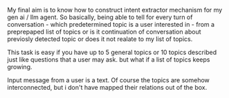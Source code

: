 My final aim is to know how to construct intent extractor mechanism for my gen ai / llm agent. So basically, being able to tell for every turn of conversation - which predetermined topic is a user interested in - from a preprepaped list of topics or is it continuation of conversation about previosly detected topic or does it not realate to my list of topics.

This task is easy if you have up to 5 general topics or 10 topics described just like questions that a user may ask. but what if a list of topics keeps growing.

Input message from a user is a text. Of course the topics are somehow interconnected, but i don't have mapped their relations out of the box.